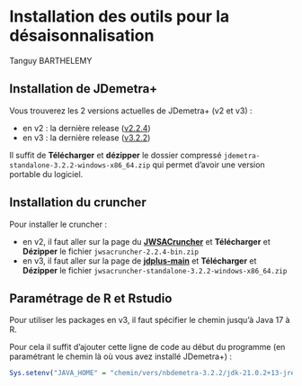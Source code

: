 Installation des outils pour la désaisonnalisation
================
Tanguy BARTHELEMY

## Installation de JDemetra+

Vous trouverez les 2 versions actuelles de JDemetra+ (v2 et v3) :

- en v2 : la dernière release
  ([v2.2.4](https://github.com/jdemetra/jdemetra-app/releases/tag/v2.2.4))
- en v3 : la dernière release
  ([v3.2.2](https://github.com/jdemetra/jdplus-main/releases/tag/v3.2.2))

Il suffit de **Télécharger** et **dézipper** le dossier compressé
`jdemetra-standalone-3.2.2-windows-x86_64.zip` qui permet d’avoir une
version portable du logiciel.

## Installation du cruncher

Pour installer le cruncher :

- en v2, il faut aller sur la page du
  [**JWSACruncher**](https://github.com/jdemetra/jwsacruncher) et
  **Télécharger** et **Dézipper** le fichier
  `jwsacruncher-2.2.4-bin.zip`
- en v3, il faut aller sur la page de
  [**jdplus-main**](https://github.com/jdemetra/jdplus-main) et
  **Télécharger** et **Dézipper** le fichier
  `jwsacruncher-standalone-3.2.2-windows-x86_64.zip`

## Paramétrage de R et Rstudio

Pour utiliser les packages en v3, il faut spécifier le chemin jusqu’à
Java 17 à R.

Pour cela il suffit d’ajouter cette ligne de code au début du programme
(en paramétrant le chemin là où vous avez installé JDemetra+) :

``` r
Sys.setenv("JAVA_HOME" = "chemin/vers/nbdemetra-3.2.2/jdk-21.0.2+13-jre")
```
